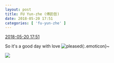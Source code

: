 ```yaml
---
layout: post
title: FU Yun-zhe (傅韵哲)
date: 2018-05-20 17:51
categories: [ 'fu-yun-zhe' ]
---
```


<div class="weibo-info">
  <a href="https://weibo.com/6505655408/GhxG3Adh6">2018-05-20 17:51</a>
</div>

So it's a good day with love ![pleased](https://img.t.sinajs.cn/t4/appstyle/expression/ext/normal/33/2018new_xixi_org.png){:.emoticon}~

<!-- more -->

<a href="http://wx4.sinaimg.cn/mw690/0076h49Wgy1frhy9vt631j30u01ch7u4.jpg">
  <img class="weibo-pic-preview" src="http://wx4.sinaimg.cn/orj360/0076h49Wgy1frhy9vt631j30u01ch7u4.jpg" />
</a>
